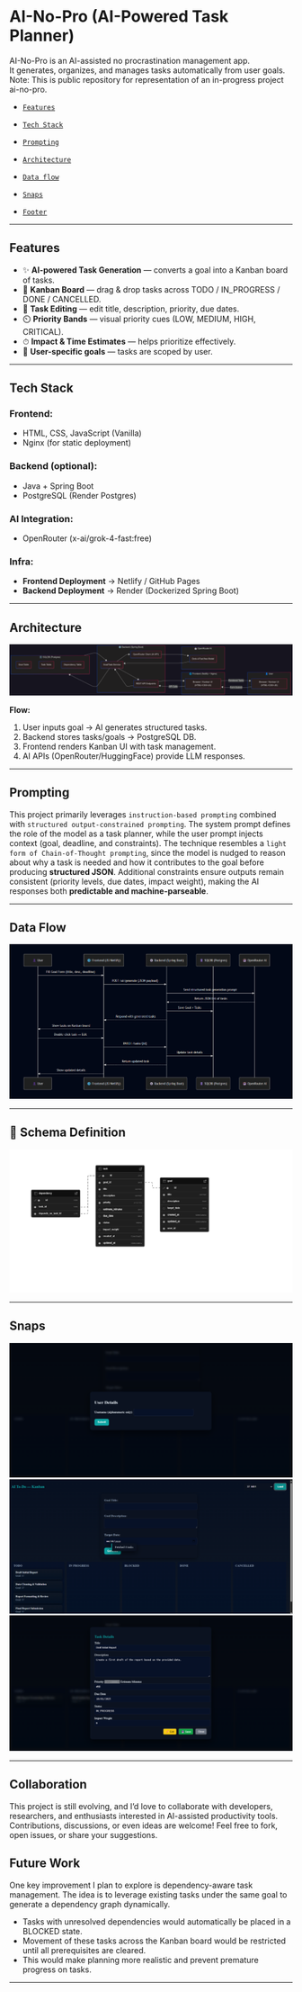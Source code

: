 # AI-No-Pro (AI-Powered Task Planner)
AI-No-Pro is an AI-assisted no procrastination management app.  
It generates, organizes, and manages tasks automatically from user goals.
Note: This is public repository for representation of an in-progress project ai-no-pro.

- [`Features`](#features)

- [`Tech Stack`](#tech-stack)

- [ `Prompting`](#prompting) 

- [ `Architecture`](#architecture) 

- [`Data flow`](#data-flow)

- [`Snaps`](#snaps)

- [`Footer`](#collaboration)
---

## Features
- ✨ **AI-powered Task Generation** — converts a goal into a Kanban board of tasks.
- 📌 **Kanban Board** — drag & drop tasks across TODO / IN_PROGRESS / DONE / CANCELLED.
- 📝 **Task Editing** — edit title, description, priority, due dates.
- ⏲️ **Priority Bands** — visual priority cues (LOW, MEDIUM, HIGH, CRITICAL).
- ⏱ **Impact & Time Estimates** — helps prioritize effectively.
- 👤 **User-specific goals** — tasks are scoped by user.

---

## Tech Stack
### Frontend:
- HTML, CSS, JavaScript (Vanilla)
- Nginx (for static deployment)

### Backend (optional):
- Java + Spring Boot
- PostgreSQL (Render Postgres)

### AI Integration:
- OpenRouter (x-ai/grok-4-fast:free)

### Infra:
- **Frontend Deployment** → Netlify / GitHub Pages  
- **Backend Deployment** → Render (Dockerized Spring Boot)

---

## Architecture
![architecture](diagrams/Architecture.png)


**Flow:**
1. User inputs goal → AI generates structured tasks.
2. Backend stores tasks/goals → PostgreSQL DB.
3. Frontend renders Kanban UI with task management.
4. AI APIs (OpenRouter/HuggingFace) provide LLM responses.
---
## Prompting
This project primarily leverages `instruction-based prompting` combined with `structured output-constrained prompting`. The system prompt defines the role of the model as a task planner, while the user prompt injects context (goal, deadline, and constraints). The technique resembles a `light form of Chain-of-Thought prompting`, since the model is nudged to reason about why a task is needed and how it contributes to the goal before producing **structured JSON**. Additional constraints ensure outputs remain consistent (priority levels, due dates, impact weight), making the AI responses both **predictable and machine-parseable**.

---
## Data Flow
![dataflow](diagrams/dataflow.png)

---
## 📐 Schema Definition
![uml](diagrams/schema-ainopro.png)

---

##  Snaps
![User Input](diagrams/user_input.png)
![Task Load](diagrams/task_loading.png)
![Task update](diagrams/edit_task.png)

---
## Collaboration

This project is still evolving, and I’d love to collaborate with developers, researchers, and enthusiasts interested in AI-assisted productivity tools. Contributions, discussions, or even ideas are welcome! Feel free to fork, open issues, or share your suggestions.

## Future Work

One key improvement I plan to explore is dependency-aware task management. The idea is to leverage existing tasks under the same goal to generate a dependency graph dynamically.
- Tasks with unresolved dependencies would automatically be placed in a BLOCKED state.
- Movement of these tasks across the Kanban board would be restricted until all prerequisites are cleared.
- This would make planning more realistic and prevent premature progress on tasks.

---


